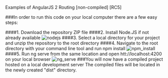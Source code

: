 Examples of AngularJS 2 Routing [non-compiled] [RC5]

###In order to run this code on your local computer there are a few easy steps:

####1. Download the repository ZIP file
####2. Install Node.JS if not already available
![nodejs](https://cloud.githubusercontent.com/assets/4675174/17707742/cf03de8a-63af-11e6-9335-b059b4d55802.png)
####3. Select a local directory for your project and unzip the repository to the root directory
####4. Navigate to the root directory with your command line tool and run npm install
![npm_install](https://cloud.githubusercontent.com/assets/4675174/17707942/b0141bec-63b0-11e6-9f67-53dcbb522cd8.png)
####5. Run ng serve from the same location and open htt://localhost:4200 on your local browser
![ng_serve](https://cloud.githubusercontent.com/assets/4675174/17707955/b8c06020-63b0-11e6-8df1-44f142bca7bf.png)
###You will now have a compiled project hosted on a local development server
The compiled files will be located in the newly created "dist" directory.<br>
